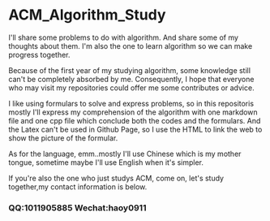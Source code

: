 # ACM_Algorithm_Study
I'll share some problems to do with algorithm. And share some of my thoughts about them. I'm also the one to learn algorithm so we can make progress together.

Because of the first year of my studying algorithm, some knowledge still can't be completely absorbed by me. Consequently, I hope that everyone who may visit my repositories could offer me some contributes or advice.

I like using formulars to solve and express problems, so in this repositoris mostly I'll express my comprehension of the algorithm with one markdown file and one cpp file which conclude both the codes and the formulars. And the Latex can't be used in Github Page, so I use the HTML to link the web to show the picture of the formular.

As for the language, emm..mostly I'll use Chinese which is my mother tongue, sometime maybe I'll use English when it's simpler.

If you're also the one who just studys ACM, come on, let's study together,my contact information is below.

### QQ:1011905885  Wechat:haoy0911
